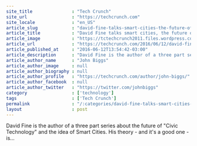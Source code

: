 ```yaml
---
site_title               : "Tech Crunch"
site_url                 : "https://techcrunch.com"
site_locale              : "en_US"
article_slug             : "david-fine-talks-smart-cities-the-future-of-iot-on-technotopia"
article_title            : "David Fine talks smart cities, the future of IoT on Technotopia"
article_image            : "https://tctechcrunch2011.files.wordpress.com/2015/08/shutterstock_128500544.jpg?w=764&h=400&crop=1"
article_url              : "https://techcrunch.com/2016/06/12/david-fine-talks-smart-cities-the-future-of-iot-on-technotopia/"
article_published_at     : "2016-06-12T13:54:42-03:00"
article_description      : "David Fine is the author of a three part series about the future of 'Civic Technology' and the idea of Smart Cities. His theory - and it's a good one - is..."
article_author_name      : "John Biggs"
article_author_image     : null
article_author_biography : null
article_author_profile   : "https://techcrunch.com/author/john-biggs/"
article_author_facebook  : null
article_author_twitter   : "https://twitter.com/johnbiggs"
category                 : ['technology']
tags                     : ['Tech Crunch']
permalink                : "/:categories/david-fine-talks-smart-cities-the-future-of-iot-on-technotopia/"
layout                   : post
---
```


David Fine is the author of a three part series about the future of "Civic Technology" and the idea of Smart Cities. His theory - and it's a good one - is...
